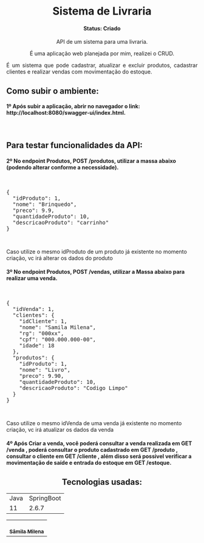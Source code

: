 
<h1 align="center">Sistema de Livraria</h1>

<h4 align="center">Status: Criado</h4>

<p align="center">API de um sistema para uma livraria.</p>

<div align="center">
É uma aplicação web planejada por mim, realizei o CRUD.

<p align="justify">É um sistema que pode cadastrar, atualizar e excluir produtos, cadastrar clientes e realizar vendas com movimentação do estoque.</p>
</div>

<h2>Como subir o ambiente:</h2>
<h4>1º Após subir a aplicação, abrir no navegador o link: http://localhost:8080/swagger-ui/index.html.</h4>
<br>
<h2>Para testar funcionalidades da API:</h2>
<h4>2º No endpoint Produtos, POST /produtos, utilizar a massa abaixo (podendo alterar conforme a necessidade).</h4>
<pre>
<p>
{
  "idProduto": 1,
  "nome": "Brinquedo",
  "preco": 9.9,
  "quantidadeProduto": 10,
  "descricaoProduto": "carrinho"
}
</p>
</pre>
<p>Caso utilize o mesmo idProduto de um produto já existente no momento criação, vc irá alterar os dados do produto</p>
<h4>3º No endpoint Produtos, POST /vendas, utilizar a Massa abaixo para realizar uma venda.</h4>
<pre>
<p>
{
  "idVenda": 1,
  "clientes": {
    "idCliente": 1,
    "nome": "Samila Milena",
    "rg": "000xx",
    "cpf": "000.000.000-00",
    "idade": 18
  },
  "produtos": {
    "idProduto": 1,
    "nome": "Livro",
    "preco": 9.90,
    "quantidadeProduto": 10,
    "descricaoProduto": "Codigo Limpo"
  }
}
</p>
</pre>
<p>Caso utilize o mesmo idVenda de uma venda já existente no momento criação, vc irá atualizar os dados da venda</p>
<h4>4º Após Criar a venda, você poderá consultar a venda realizada em GET /venda , poderá consultar o produto cadastrado em GET /produto , consultar o cliente em GET /cliente , além disso será possivel verificar a movimentação de saíde e entrada do estoque em GET /estoque.</h4>

<div align="center">

## Tecnologias usadas:


<table>
  <tr>
    <td>Java</td>
    <td>SpringBoot</td>
  </tr>
  <tr>
    <td>11</td>
    <td>2.6.7</td>
  </tr>
</table>
 
<table>
  <tr>
    <td align="center"><a href="https://github.com/Samila23"><br/><sub><b>Sâmila Milena</b></sub></a><br /></td>
  </tr>
</table>

</div>
